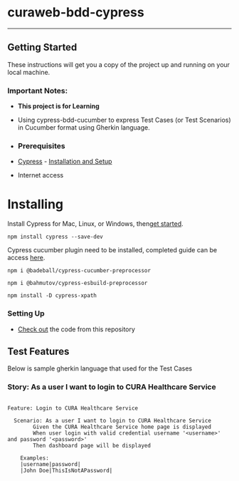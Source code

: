 # curaweb-bdd-cypress
______

## Getting Started
These instructions will get you a copy of the project up and running on your local machine.

### Important Notes:
- **This project is for Learning**
- Using cypress-bdd-cucumber to express Test Cases (or Test Scenarios) in Cucumber format using Gherkin language.

- ### Prerequisites
- [Cypress](https://www.cypress.io/) - [Installation and Setup](https://docs.cypress.io/guides/getting-started/installing-cypress)
- Internet access

# Installing 
Install Cypress for Mac, Linux, or Windows, then[get started](https://on.cypress.io/install).
```
npm install cypress --save-dev
```

Cypress cucumber plugin need to be installed, completed guide can be access [here](https://github.com/badeball/cypress-cucumber-preprocessor).
```
npm i @badeball/cypress-cucumber-preprocessor
```
```
npm i @bahmutov/cypress-esbuild-preprocessor
```
```
npm install -D cypress-xpath
```

### Setting Up
- [Check out](https://git-scm.com/book/en/v2/Git-Basics-Getting-a-Git-Repository) the code from this repository

## Test Features
Below is sample gherkin language that used for the Test Cases
### Story: As a user I want to login to CURA Healthcare Service
```Gherkin

Feature: Login to CURA Healthcare Service

  Scenario: As a user I want to login to CURA Healthcare Service
        Given the CURA Healthcare Service home page is displayed
        When user login with valid credential username '<username>' and password '<password>'
        Then dashboard page will be displayed

    Examples:
    |username|password|
    |John Doe|ThisIsNotAPassword|
      
```
